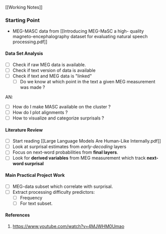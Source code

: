 
[[Working  Notes]]
### Starting Point

* MEG-MASC data from [[Introducing MEG-MaSC a high- quality magneto-encephalography dataset for evaluating natural speech processing.pdf]]
#### Data Set Analysis

- [ ] Check if raw MEG data is available. 
- [ ] Check if text version of data is available
- [ ] Check if text and MEG data is "linked" 
	- [ ] Do we know at which point in the text a given MEG measurement was made ? 

AN:
- [ ] How do I make MASC available on the cluster ?
- [ ] How do I plot alignments ? 
- [ ] How to visualize and categorize surprisals ? 
#### Literature Review

- [ ]  Start reading [[Large Language Models Are Human-Like Internally.pdf]]
-  [  ] Look at surprisal estimates from *early-decoding* layers
- [ ] Focus on next-word probabilities from **final layers**.
- [ ] Look for **derived variables** from MEG measurement which track **next-word surprisal**

#### Main Practical Project Work

* [ ] MEG-data subset which correlate with surprisal. 
* [ ] Extract processing difficulty predictors: 
	* [ ] Frequency
	* [ ] For text subset. 

#### References

1. https://www.youtube.com/watch?v=4MJWHM0Umao